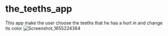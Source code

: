 # the_teeths_app

This app make the user choose the teeths that he has a hurt in and change its color 
![Screenshot_1655224364](https://user-images.githubusercontent.com/89373113/173629477-72beec53-ca36-457c-920d-087dcc9364ae.png)

